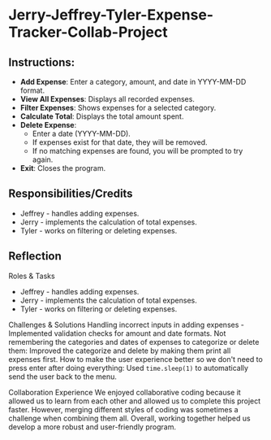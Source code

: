 # Jerry-Jeffrey-Tyler-Expense-Tracker-Collab-Project

## Instructions:
 - **Add Expense**: Enter a category, amount, and date in YYYY-MM-DD format.
 - **View All Expenses**: Displays all recorded expenses.
 - **Filter Expenses**: Shows expenses for a selected category.
 - **Calculate Total**: Displays the total amount spent.
 - **Delete Expense**: 
    - Enter a date (YYYY-MM-DD).
    - If expenses exist for that date, they will be removed.
    - If no matching expenses are found, you will be prompted to try again.
- **Exit**: Closes the program.

## Responsibilities/Credits

 - Jeffrey - handles adding expenses.
 - Jerry - implements the calculation of total expenses.
 - Tyler - works on filtering or deleting expenses.


## Reflection

Roles & Tasks
- Jeffrey - handles adding expenses.
- Jerry - implements the calculation of total expenses.
- Tyler - works on filtering or deleting expenses.

Challenges & Solutions
Handling incorrect inputs in adding expenses - Implemented validation checks for amount and date formats.
Not remembering the categories and dates of expenses to categorize or delete them: Improved the categorize and delete by making them print all expenses first.
How to make the user experience better so we don't need to press enter after doing everything: Used `time.sleep(1)` to automatically send the user back to the menu.

Collaboration Experience
We enjoyed collaborative coding because it allowed us to learn from each other and allowed us to complete this project faster. However, merging different styles of coding was sometimes a challenge when combining them all. Overall, working together helped us develop a more robust and user-friendly program.